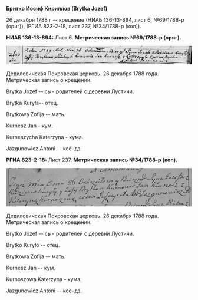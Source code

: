 **Бритко Иосиф Кириллов (Brytka Jozef)**

26 декабря 1788 г -- крещение (НИАБ 136-13-894, лист 6, №69/1788-р
(ориг)), (РГИА 823-2-18, лист 237, №34/1788-р (коп)).

**НИАБ 136-13-894:** Лист 6. **Метрическая запись №69/1788-р (ориг).**

![](./media/16775dc8b60c35eaea6eddf91d62926c566ed4ed.png)

Дедиловичская Покровская церковь. 26 декабря 1788 года. Метрическая
запись о крещении.

Brytka Jozef -- сын родителей с деревни Лустичи.

Brytka Kuryła-- отец.

Brytkowa Zofija -- мать.

Kurnesz Jan - кум.

Kurneszycha Katerzyna - кума.

Jazgunowicz Antoni -- ксёндз.

**РГИА 823-2-18:** Лист 237. **Метрическая запись №34/1788-р (коп).**

![](./media/00dc53def6392cccad0d26293b150f615d43803f.png)

Дедиловичская Покровская церковь. 26 декабря 1788 года. Метрическая
запись о крещении.

Brytko Jozef -- сын родителей с деревни Лустичи.

Brytko Kuryło -- отец.

Brytkowa Zofija -- мать.

Kurnesz Jan -- кум.

Kurnoszowa Katerzyna - кума.

Jazgunowicz Antoni -- ксёндз.

